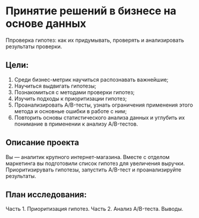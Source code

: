 # Принятие решений в бизнесе на основе данных

Ппроверка гипотез: как их придумывать, проверять и анализировать результаты проверки.

## Цели:
1. Среди бизнес-метрик научиться распознавать важнейшие;
2. Научиться выдвигать гипотезы;
3. Познакомиться с методами проверки гипотез;
4. Изучить подходы к приоритизации гипотез;
5. Проанализировать A/B-тесты, узнать ограничения применения этого метода и основные ошибки в работе с ним;
6. Повторить основы статистического анализа данных и углубить их понимание в применении к анализу A/B-тестов.

## Описание проекта
Вы — аналитик крупного интернет-магазина. Вместе с отделом маркетинга вы подготовили список гипотез для увеличения выручки.
Приоритизирувать гипотезы, запустить A/B-тест и проанализируйте результаты.

## План исследования: 

Часть 1. Приоритизация гипотез.
Часть 2. Анализ A/B-теста.
Выводы.
